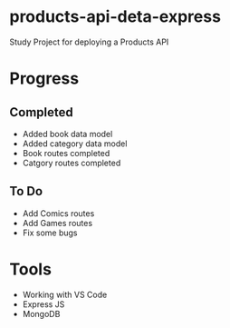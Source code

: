 # products-api-deta-express

Study Project for deploying a Products API

# Progress

## Completed

- Added book data model
- Added category data model
- Book routes completed
- Catgory routes completed

## To Do

- Add Comics routes
- Add Games routes
- Fix some bugs

# Tools

- Working with VS Code
- Express JS
- MongoDB
